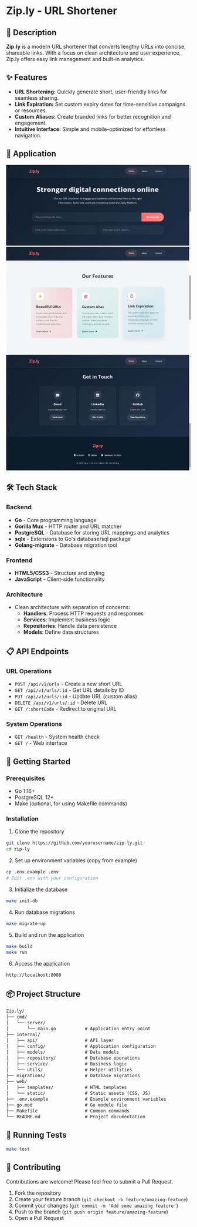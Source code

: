 # Zip.ly - URL Shortener

## 📝 Description  
**Zip.ly** is a modern URL shortener that converts lengthy URLs into concise, shareable links. With a focus on clean architecture and user experience, Zip.ly offers easy link management and built-in analytics.

## ✨ Features  
- **URL Shortening:** Quickly generate short, user-friendly links for seamless sharing.  
- **Link Expiration:** Set custom expiry dates for time-sensitive campaigns or resources.  
- **Custom Aliases:** Create branded links for better recognition and engagement.  
- **Intuitive Interface:** Simple and mobile-optimized for effortless navigation.

## 📱 Application
![Home](https://github.com/rakheshkrishna2005/Zip.ly/blob/main/img/1.png)
![Features](https://github.com/rakheshkrishna2005/Zip.ly/blob/main/img/2.png)
![Contact](https://github.com/rakheshkrishna2005/Zip.ly/blob/main/img/3.png)

## 🛠️ Tech Stack

### Backend
- **Go** - Core programming language
- **Gorilla Mux** - HTTP router and URL matcher
- **PostgreSQL** - Database for storing URL mappings and analytics
- **sqlx** - Extensions to Go's database/sql package
- **Golang-migrate** - Database migration tool

### Frontend
- **HTML5/CSS3** - Structure and styling
- **JavaScript** - Client-side functionality

### Architecture
- Clean architecture with separation of concerns:
  - **Handlers**: Process HTTP requests and responses
  - **Services**: Implement business logic
  - **Repositories**: Handle data persistence
  - **Models**: Define data structures

## 📋 API Endpoints

### URL Operations
- `POST /api/v1/urls` - Create a new short URL
- `GET /api/v1/urls/:id` - Get URL details by ID
- `PUT /api/v1/urls/:id` - Update URL (custom alias)
- `DELETE /api/v1/urls/:id` - Delete URL
- `GET /:shortCode` - Redirect to original URL

### System Operations
- `GET /health` - System health check
- `GET /` - Web interface

## 🚀 Getting Started

### Prerequisites
- Go 1.16+
- PostgreSQL 12+
- Make (optional, for using Makefile commands)

### Installation

1. Clone the repository
```bash
git clone https://github.com/yourusername/zip-ly.git
cd zip-ly
```

2. Set up environment variables (copy from example)
```bash
cp .env.example .env
# Edit .env with your configuration
```

3. Initialize the database
```bash
make init-db
```

4. Run database migrations
```bash
make migrate-up
```

5. Build and run the application
```bash
make build
make run
```

6. Access the application
```
http://localhost:8080
```

## 📦 Project Structure

```
Zip.ly/
├── cmd/
│   └── server/
│       └── main.go           # Application entry point
├── internal/
│   ├── api/                  # API layer
│   ├── config/               # Application configuration
│   ├── models/               # Data models
│   ├── repository/           # Database operations
│   ├── service/              # Business logic
│   └── utils/                # Helper utilities
├── migrations/               # Database migrations
├── web/
│   ├── templates/            # HTML templates
│   └── static/               # Static assets (CSS, JS)
├── .env.example              # Example environment variables
├── go.mod                    # Go module file
├── Makefile                  # Common commands
└── README.md                 # Project documentation
```

## 🧪 Running Tests

```bash
make test
```

## 🤝 Contributing

Contributions are welcome! Please feel free to submit a Pull Request.

1. Fork the repository
2. Create your feature branch (`git checkout -b feature/amazing-feature`)
3. Commit your changes (`git commit -m 'Add some amazing feature'`)
4. Push to the branch (`git push origin feature/amazing-feature`)
5. Open a Pull Request
